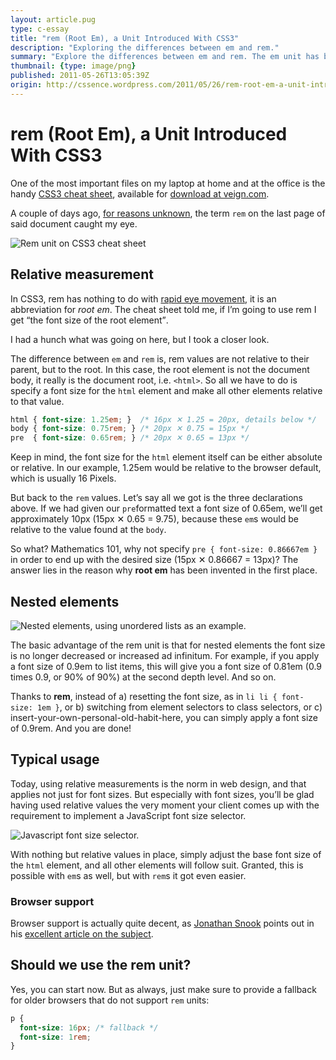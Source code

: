 ```yaml
---
layout: article.pug
type: c-essay
title: "rem (Root Em), a Unit Introduced With CSS3"
description: "Exploring the differences between em and rem."
summary: "Explore the differences between em and rem. The em unit has been with us for a long time, see what rem — brought to you by CSS3 — adds to the relative measurement arena."
thumbnail: {type: image/png}
published: 2011-05-26T13:05:39Z
origin: http://cssence.wordpress.com/2011/05/26/rem-root-em-a-unit-introduced-with-css3/
---
```


# rem (Root Em), a Unit Introduced With CSS3

One of the most important files on my laptop at home and at the office is the handy [CSS3 cheat sheet](http://www.veign.com/reference/css3-guide.php), available for [download at veign.com](http://www.veign.com/downloads/guides/qrg0008.pdf).

A couple of days ago, [for reasons unknown](http://www.subzin.com/quotes/Futurama%3A+Into+the+Wild+Green+Yonder/For+reasons+unknown), the term `rem` on the last page of said document caught my eye.

<p class="standout"><img src="/2011/rem-root-em-a-unit-introduced-with-css3/cheat-sheet.png" alt="Rem unit on CSS3 cheat sheet"></p>

## Relative measurement

In CSS3, rem has nothing to do with [rapid eye movement](http://en.wikipedia.org/wiki/Rapid_eye_movement_sleep), it is an abbreviation for _root em_. The cheat sheet told me, if I’m going to use rem I get <q>the font size of the root element</q>.

I had a hunch what was going on here, but I took a closer look.

The difference between `em` and `rem` is, rem values are not relative to their parent, but to the root. In this case, the root element is not the document body, it really is the document root, i.e. `<html>`. So all we have to do is specify a font size for the `html` element and make all other elements relative to that value.

```css
html { font-size: 1.25em; }  /* 16px ✕ 1.25 = 20px, details below */
body { font-size: 0.75rem; } /* 20px ✕ 0.75 = 15px */
pre  { font-size: 0.65rem; } /* 20px ✕ 0.65 = 13px */
```

Keep in mind, the font size for the `html` element itself can be either absolute or relative. In our example, 1.25em would be relative to the browser default, which is usually 16 Pixels.

But back to the `rem` values. Let’s say all we got is the three declarations above. If we had given our `pre`formatted text a font size of 0.65em, we’ll get approximately 10px (15px ✕ 0.65 = 9.75), because these `em`s would be relative to the value found at the `body`.

So what? Mathematics 101, why not specify `pre { font-size: 0.86667em }` in order to end up with the desired size (15px ✕ 0.86667 = 13px)? The answer lies in the reason why **root em** has been invented in the first place.

## Nested elements

<p class="invert"><img src="/2011/rem-root-em-a-unit-introduced-with-css3/nested-elements.png" alt="Nested elements, using unordered lists as an example."></p>

The basic advantage of the rem unit is that for nested elements the font size is no longer decreased or increased <span lang="la">ad infinitum</span>. For example, if you apply a font size of 0.9em to list items, this will give you a font size of 0.81em (0.9 times 0.9, or 90% of 90%) at the second depth level. And so on.

Thanks to **rem**, instead of a) resetting the font size, as in `li li { font-size: 1em }`, or b) switching from element selectors to class selectors, or c) insert-your-own-personal-old-habit-here, you can simply apply a font size of 0.9rem. And you are done!

## Typical usage

Today, using relative measurements is the norm in web design, and that applies not just for font sizes. But especially with font sizes, you’ll be glad having used relative values the very moment your client comes up with the requirement to implement a JavaScript font size selector.

<p><img src="/2011/rem-root-em-a-unit-introduced-with-css3/font-size-selector.png" alt="Javascript font size selector."></p>

With nothing but relative values in place, simply adjust the base font size of the `html` element, and all other elements will follow suit. Granted, this is possible with `em`s as well, but with `rem`s it got even easier.

### Browser support

Browser support is actually quite decent, as [Jonathan Snook](http://twitter.com/snookca) points out in his [excellent article on the subject](http://snook.ca/archives/html_and_css/font-size-with-rem).

## Should we use the rem unit?

Yes, you can start now. But as always, just make sure to provide a fallback for older browsers that do not support `rem` units:

```css
p {
  font-size: 16px; /* fallback */
  font-size: 1rem;
}
```
